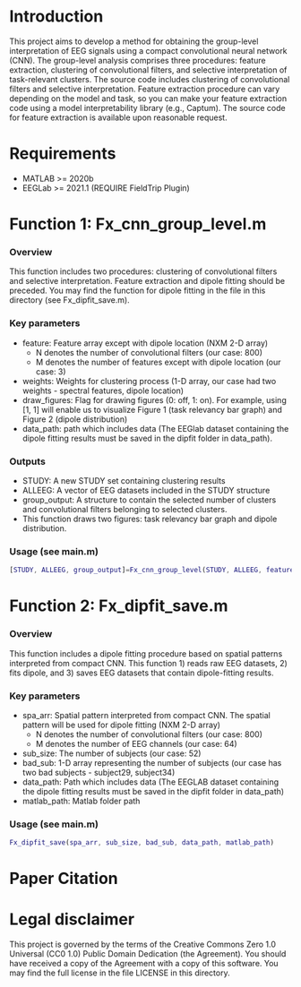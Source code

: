 # Introduction
This project aims to develop a method for obtaining the group-level interpretation of EEG signals using a compact convolutional neural network (CNN). The group-level analysis comprises three procedures: feature extraction, clustering of convolutional filters, and selective interpretation of task-relevant clusters. The source code includes clustering of convolutional filters and selective interpretation. Feature extraction procedure can vary depending on the model and task, so you can make your feature extraction code using a model interpretability library (e.g., Captum). The source code for feature extraction is available upon reasonable request.

# Requirements
* MATLAB >= 2020b
* EEGLab >= 2021.1 (REQUIRE FieldTrip Plugin)

# Function 1: Fx_cnn_group_level.m
### Overview
This function includes two procedures: clustering of convolutional filters and selective interpretation.
Feature extraction and dipole fitting should be preceded.
You may find the function for dipole fitting in the file in this directory (see Fx_dipfit_save.m).
### Key parameters
* feature: Feature array except with dipole location (NXM 2-D array)
  * N denotes the number of convolutional filters (our case: 800)
  * M denotes the number of features except with dipole location (our case: 3)
* weights: Weights for clustering process (1-D array, our case had two weights - spectral features, dipole location)
* draw_figures: Flag for drawing figures (0: off, 1: on). For example, using [1, 1] will enable us to visualize Figure 1 (task relevancy bar graph) and Figure 2 (dipole distribution)
* data_path: path which includes data (The EEGlab dataset containing the dipole fitting results must be saved in the dipfit folder in data_path).
### Outputs
* STUDY: A new STUDY set containing clustering results
* ALLEEG: A vector of EEG datasets included in the STUDY structure 
* group_output: A structure to contain the selected number of clusters and convolutional filters belonging to selected clusters.
* This function draws two figures: task relevancy bar graph and dipole distribution.
### Usage (see main.m)
```MATLAB
[STUDY, ALLEEG, group_output]=Fx_cnn_group_level(STUDY, ALLEEG, features, weights, draw_figures, data_path);
```

# Function 2: Fx_dipfit_save.m
### Overview
This function includes a dipole fitting procedure based on spatial patterns interpreted from compact CNN.
This function 1) reads raw EEG datasets, 2) fits dipole, and 3) saves EEG datasets that contain dipole-fitting results.
### Key parameters
* spa_arr: Spatial pattern interpreted from compact CNN. The spatial pattern will be used for dipole fitting (NXM 2-D array)
  * N denotes the number of convolutional filters (our case: 800)
  * M denotes the number of EEG channels (our case: 64)
* sub_size: The number of subjects (our case: 52)
* bad_sub: 1-D array representing the number of subjects (our case has two bad subjects - subject29, subject34)
* data_path: Path which includes data (The EEGLAB dataset containing the dipole fitting results must be saved in the dipfit folder in data_path)
* matlab_path: Matlab folder path 
### Usage (see main.m)
```MATLAB
Fx_dipfit_save(spa_arr, sub_size, bad_sub, data_path, matlab_path)
```

# Paper Citation

# Legal disclaimer
This project is governed by the terms of the Creative Commons Zero 1.0 Universal (CC0 1.0) Public Domain Dedication (the Agreement). You should have received a copy of the Agreement with a copy of this software. You may find the full license in the file LICENSE in this directory.
